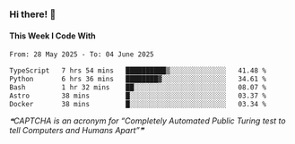 ### Hi there! 👋

#### This Week I Code With
<!--START_SECTION:waka-->

```txt
From: 28 May 2025 - To: 04 June 2025

TypeScript   7 hrs 54 mins   ██████████▒░░░░░░░░░░░░░░   41.48 %
Python       6 hrs 36 mins   ████████▓░░░░░░░░░░░░░░░░   34.61 %
Bash         1 hr 32 mins    ██░░░░░░░░░░░░░░░░░░░░░░░   08.07 %
Astro        38 mins         █░░░░░░░░░░░░░░░░░░░░░░░░   03.37 %
Docker       38 mins         █░░░░░░░░░░░░░░░░░░░░░░░░   03.34 %
```

<!--END_SECTION:waka-->

<!--STARTS_HERE_QUOTE_README-->
<i>❝CAPTCHA is an acronym for “Completely Automated Public Turing test to tell Computers and Humans Apart”❞</i>
<!--ENDS_HERE_QUOTE_README-->
